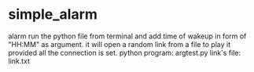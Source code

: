 # simple_alarm
alarm
run the python file from terminal and add time of wakeup in form of "HH:MM" as argument.
it will open a random link from a file to play it provided all the connection is set.
python program: argtest.py
link's file: link.txt
